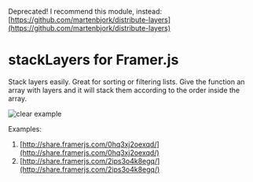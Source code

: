 
Deprecated! I recommend this module, instead: [https://github.com/martenbjork/distribute-layers](https://github.com/martenbjork/distribute-layers)

# stackLayers for Framer.js

Stack layers easily. Great for sorting or filtering lists. Give the function an array with layers and it will stack them according to the order inside the array.

![clear example](http://cl.ly/301w3p2R3X1I/clear.gif)

Examples:

1. [http://share.framerjs.com/0hq3xj2oexqd/](http://share.framerjs.com/0hq3xj2oexqd/)
2. [http://share.framerjs.com/2ips3o4k8egq/](http://share.framerjs.com/2ips3o4k8egq/)
